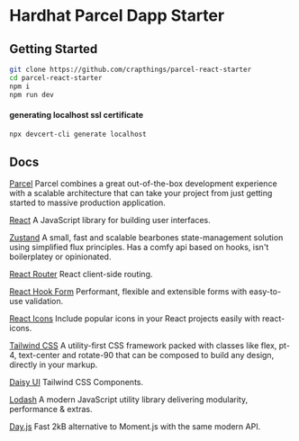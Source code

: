 # Hardhat Parcel Dapp Starter

## Getting Started

```bash
git clone https://github.com/crapthings/parcel-react-starter
cd parcel-react-starter
npm i
npm run dev
```

#### generating localhost ssl certificate

```bash
npx devcert-cli generate localhost
```

## Docs

[Parcel](https://parceljs.org/) Parcel combines a great out-of-the-box development experience with a scalable architecture that can take your project from just getting started to massive production application.

[React](https://reactjs.org/) A JavaScript library for building user interfaces.

[Zustand](https://github.com/pmndrs/zustand/) A small, fast and scalable bearbones state-management solution using simplified flux principles. Has a comfy api based on hooks, isn't boilerplatey or opinionated.

[React Router](https://reactrouter.com/) React client-side routing.

[React Hook Form](https://www.react-hook-form.com/) Performant, flexible and extensible forms with easy-to-use validation.

[React Icons](https://react-icons.github.io/react-icons/) Include popular icons in your React projects easily with react-icons.

[Tailwind CSS](https://tailwindcss.com/) A utility-first CSS framework packed with classes like flex, pt-4, text-center and rotate-90 that can be composed to build any design, directly in your markup.

[Daisy UI](https://daisyui.com/) Tailwind CSS Components.

[Lodash](https://lodash.com/) A modern JavaScript utility library delivering modularity, performance & extras.

[Day.js](https://day.js.org/) Fast 2kB alternative to Moment.js with the same modern API.
